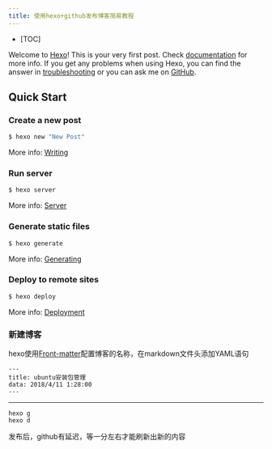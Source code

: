```yaml
---
title: 使用hexo+github发布博客简易教程
---
```

- [TOC] 

Welcome to [Hexo](https://hexo.io/)! This is your very first post. Check [documentation](https://hexo.io/docs/) for more info. If you get any problems when using Hexo, you can find the answer in [troubleshooting](https://hexo.io/docs/troubleshooting.html) or you can ask me on [GitHub](https://github.com/hexojs/hexo/issues).

## Quick Start

### Create a new post

``` bash
$ hexo new "New Post"
```

More info: [Writing](https://hexo.io/docs/writing.html)

### Run server

``` bash
$ hexo server
```

More info: [Server](https://hexo.io/docs/server.html)

### Generate static files

``` bash
$ hexo generate
```

More info: [Generating](https://hexo.io/docs/generating.html)

### Deploy to remote sites

``` bash
$ hexo deploy
```

More info: [Deployment](https://hexo.io/docs/deployment.html)

### 新建博客
hexo使用[Front-matter](https://hexo.io/docs/front-matter.html)配置博客的名称，在markdown文件头添加YAML语句


```
---
title: ubuntu安装包管理 
data: 2018/4/11 1:28:00
---  

```

* * *

```shell
hexo g
hexo d
```
发布后，github有延迟，等一分左右才能刷新出新的内容



